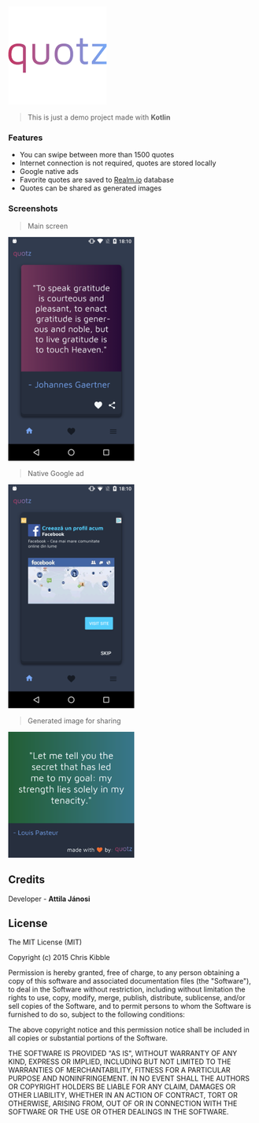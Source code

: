 
![](https://github.com/exera-development/Quotz/blob/master/app/src/main/res/drawable-xxxhdpi/ic_quotz_logo.png?raw=true)
>This is just a demo project made with **Kotlin**
### Features

- You can swipe between more than 1500 quotes
-   Internet connection is not required, quotes are stored locally
- Google native ads
- Favorite quotes are saved to [Realm.io](https://realm.io/) database
- Quotes can be shared as generated images

### Screenshots
>Main screen

<img src="https://github.com/exera-development/Quotz/blob/master/screenshots/device-2018-06-27-181027.png?raw=true" width="256">

>Native Google ad

<img src="https://github.com/exera-development/Quotz/blob/master/screenshots/device-2018-06-27-181109.png?raw=true" width="256">

>Generated image for sharing

<img src="https://github.com/exera-development/Quotz/blob/master/screenshots/image.png?raw=true" width="256">


## Credits
Developer - **Attila Jánosi**

## License
The MIT License (MIT)

Copyright (c) 2015 Chris Kibble

Permission is hereby granted, free of charge, to any person obtaining a copy of this software and associated documentation files (the "Software"), to deal in the Software without restriction, including without limitation the rights to use, copy, modify, merge, publish, distribute, sublicense, and/or sell copies of the Software, and to permit persons to whom the Software is furnished to do so, subject to the following conditions:

The above copyright notice and this permission notice shall be included in all copies or substantial portions of the Software.

THE SOFTWARE IS PROVIDED "AS IS", WITHOUT WARRANTY OF ANY KIND, EXPRESS OR IMPLIED, INCLUDING BUT NOT LIMITED TO THE WARRANTIES OF MERCHANTABILITY, FITNESS FOR A PARTICULAR PURPOSE AND NONINFRINGEMENT. IN NO EVENT SHALL THE AUTHORS OR COPYRIGHT HOLDERS BE LIABLE FOR ANY CLAIM, DAMAGES OR OTHER LIABILITY, WHETHER IN AN ACTION OF CONTRACT, TORT OR OTHERWISE, ARISING FROM, OUT OF OR IN CONNECTION WITH THE SOFTWARE OR THE USE OR OTHER DEALINGS IN THE SOFTWARE.
